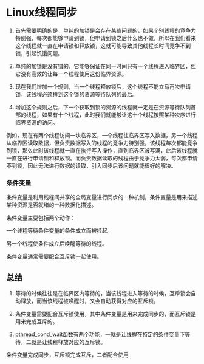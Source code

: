 # Linux线程同步

1. 首先需要明确的是，单纯的加锁是会存在某些问题的，如果个别线程的竞争力特别强，每次都能够申请到锁，但申请到锁之后什么也不做，所以在我们看来这个线程就一直在申请锁和释放锁，这就可能导致其他线程长时间竞争不到锁，引起饥饿问题。

2. 单纯的加锁是没有错的，它能够保证在同一时间只有一个线程进入临界区，但它没有高效的让每一个线程使用这份临界资源。

3. 现在我们增加一个规则，当一个线程释放锁后，这个线程不能立马再次申请锁，该线程必须排到这个锁的资源等待队列的最后。

4. 增加这个规则之后，下一个获取到锁的资源的线程就一定是在资源等待队列首部的线程，如果有十个线程，此时我们就能够让这十个线程按照某种次序进行临界资源的访问。

例如，现在有两个线程访问一块临界区，一个线程往临界区写入数据，另一个线程从临界区读取数据，但负责数据写入的线程的竞争力特别强，该线程每次都能竞争到锁，那么此时该线程就一直在执行写入操作，直到临界区被写满，此后该线程就一直在进行申请锁和释放锁。而负责数据读取的线程由于竞争力太弱，每次都申请不到锁，因此无法进行数据的读取，引入同步后该问题就能很好的解决。

### 条件变量

条件变量是利用线程间共享的全局变量进行同步的一种机制，条件变量是用来描述某种资源是否就绪的一种数据化描述。

条件变量主要包括两个动作：

一个线程等待条件变量的条件成立而被挂起。

另一个线程使条件成立后唤醒等待的线程。

条件变量通常需要配合互斥锁一起使用。

## 总结

1. 等待的时候往往是在临界区内等待的，当该线程进入等待的时候，互斥锁会自动释放，而当该线程被唤醒时，又会自动获得对应的互斥锁。

2. 条件变量需要配合互斥锁使用，其中条件变量是用来完成同步的，而互斥锁是用来完成互斥的。

3. pthread_cond_wait函数有两个功能，一就是让线程在特定的条件变量下等待，二就是让线程释放对应的互斥锁。

条件变量完成同步，互斥锁完成互斥，二者配合使用